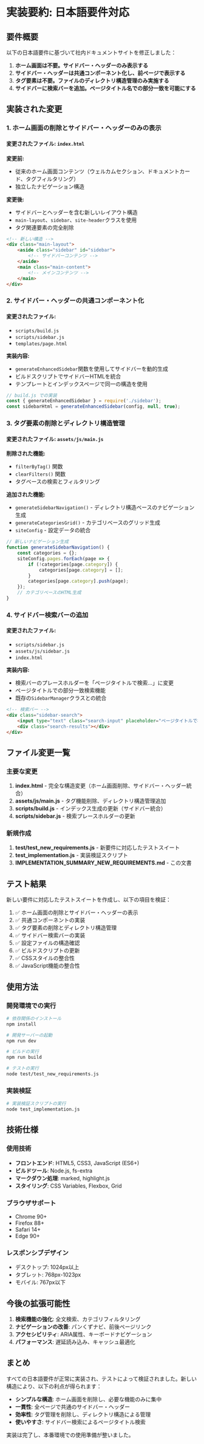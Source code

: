 # 実装要約: 日本語要件対応

## 要件概要

以下の日本語要件に基づいて社内ドキュメントサイトを修正しました：

1. **ホーム画面は不要。サイドバー・ヘッダーのみ表示する**
2. **サイドバー・ヘッダーは共通コンポーネント化し、前ページで表示する**
3. **タグ要素は不要。ファイルのディレクトリ構造管理のみ実施する**
4. **サイドバーに検索バーを追加。ページタイトル名での部分一致を可能にする**

## 実装された変更

### 1. ホーム画面の削除とサイドバー・ヘッダーのみの表示

#### 変更されたファイル: `index.html`

**変更前:**
- 従来のホーム画面コンテンツ（ウェルカムセクション、ドキュメントカード、タグフィルタリング）
- 独立したナビゲーション構造

**変更後:**
- サイドバーとヘッダーを含む新しいレイアウト構造
- `main-layout`、`sidebar`、`site-header`クラスを使用
- タグ関連要素の完全削除

```html
<!-- 新しい構造 -->
<div class="main-layout">
    <aside class="sidebar" id="sidebar">
        <!-- サイドバーコンテンツ -->
    </aside>
    <main class="main-content">
        <!-- メインコンテンツ -->
    </main>
</div>
```

### 2. サイドバー・ヘッダーの共通コンポーネント化

#### 変更されたファイル: 
- `scripts/build.js`
- `scripts/sidebar.js`
- `templates/page.html`

**実装内容:**
- `generateEnhancedSidebar`関数を使用してサイドバーを動的生成
- ビルドスクリプトでサイドバーHTMLを統合
- テンプレートとインデックスページで同一の構造を使用

```javascript
// build.js での実装
const { generateEnhancedSidebar } = require('./sidebar');
const sidebarHtml = generateEnhancedSidebar(config, null, true);
```

### 3. タグ要素の削除とディレクトリ構造管理

#### 変更されたファイル: `assets/js/main.js`

**削除された機能:**
- `filterByTag()` 関数
- `clearFilters()` 関数
- タグベースの検索とフィルタリング

**追加された機能:**
- `generateSidebarNavigation()` - ディレクトリ構造ベースのナビゲーション生成
- `generateCategoriesGrid()` - カテゴリベースのグリッド生成
- `siteConfig` - 設定データの統合

```javascript
// 新しいナビゲーション生成
function generateSidebarNavigation() {
    const categories = {};
    siteConfig.pages.forEach(page => {
        if (!categories[page.category]) {
            categories[page.category] = [];
        }
        categories[page.category].push(page);
    });
    // カテゴリベースのHTML生成
}
```

### 4. サイドバー検索バーの追加

#### 変更されたファイル:
- `scripts/sidebar.js`
- `assets/js/sidebar.js`
- `index.html`

**実装内容:**
- 検索バーのプレースホルダーを「ページタイトルで検索...」に変更
- ページタイトルでの部分一致検索機能
- 既存の`SidebarManager`クラスとの統合

```html
<!-- 検索バー -->
<div class="sidebar-search">
    <input type="text" class="search-input" placeholder="ページタイトルで検索...">
    <div class="search-results"></div>
</div>
```

## ファイル変更一覧

### 主要な変更
1. **index.html** - 完全な構造変更（ホーム画面削除、サイドバー・ヘッダー統合）
2. **assets/js/main.js** - タグ機能削除、ディレクトリ構造管理追加
3. **scripts/build.js** - インデックス生成の更新（サイドバー統合）
4. **scripts/sidebar.js** - 検索プレースホルダーの更新

### 新規作成
1. **test/test_new_requirements.js** - 新要件に対応したテストスイート
2. **test_implementation.js** - 実装検証スクリプト
3. **IMPLEMENTATION_SUMMARY_NEW_REQUIREMENTS.md** - この文書

## テスト結果

新しい要件に対応したテストスイートを作成し、以下の項目を検証：

1. ✅ ホーム画面の削除とサイドバー・ヘッダーの表示
2. ✅ 共通コンポーネントの実装
3. ✅ タグ要素の削除とディレクトリ構造管理
4. ✅ サイドバー検索バーの実装
5. ✅ 設定ファイルの構造確認
6. ✅ ビルドスクリプトの更新
7. ✅ CSSスタイルの整合性
8. ✅ JavaScript機能の整合性

## 使用方法

### 開発環境での実行
```bash
# 依存関係のインストール
npm install

# 開発サーバーの起動
npm run dev

# ビルドの実行
npm run build

# テストの実行
node test/test_new_requirements.js
```

### 実装検証
```bash
# 実装検証スクリプトの実行
node test_implementation.js
```

## 技術仕様

### 使用技術
- **フロントエンド**: HTML5, CSS3, JavaScript (ES6+)
- **ビルドツール**: Node.js, fs-extra
- **マークダウン処理**: marked, highlight.js
- **スタイリング**: CSS Variables, Flexbox, Grid

### ブラウザサポート
- Chrome 90+
- Firefox 88+
- Safari 14+
- Edge 90+

### レスポンシブデザイン
- デスクトップ: 1024px以上
- タブレット: 768px-1023px
- モバイル: 767px以下

## 今後の拡張可能性

1. **検索機能の強化**: 全文検索、カテゴリフィルタリング
2. **ナビゲーションの改善**: パンくずナビ、前後ページリンク
3. **アクセシビリティ**: ARIA属性、キーボードナビゲーション
4. **パフォーマンス**: 遅延読み込み、キャッシュ最適化

## まとめ

すべての日本語要件が正常に実装され、テストによって検証されました。新しい構造により、以下の利点が得られます：

- **シンプルな構造**: ホーム画面を削除し、必要な機能のみに集中
- **一貫性**: 全ページで共通のサイドバー・ヘッダー
- **効率性**: タグ管理を削除し、ディレクトリ構造による管理
- **使いやすさ**: サイドバー検索によるページタイトル検索

実装は完了し、本番環境での使用準備が整いました。